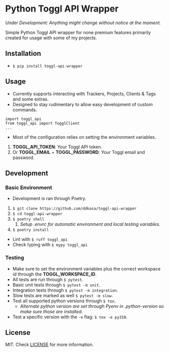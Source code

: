 # Python Toggl API Wrapper

*Under Development: Anything might change without notice at the moment.*

Simple Python Toggl API wrapper for none premium features primarily created for usage with some of my projects.


## Installation

- `$ pip install toggl-api-wrapper`

## Usage

- Currently supports interacting with Trackers, Projects, Clients & Tags and some extras.
- Designed to stay rudimentary to allow easy development of custom commands.

```
import toggl_api
from toggl_api import TogglClient
...
```

- Most of the configuration relies on setting the environment variables.
1. **TOGGL_API_TOKEN**: Your Toggl API token.
2. Or **TOGGL_EMAIL** + **TOGGL_PASSWORD**: Your Toggl email and password.



## Development

### Basic Environment

- Development is ran through Poetry.
 
1. `$ git clone https://github.com/ddkasa/toggl-api-wrapper`
2. `$ cd toggl-api-wrapper`
3. `$ poetry shell` 
    1. *Setup .envrc for automatic environment and local testing variables.*
4. `$ poetry install`

- Lint with `$ ruff toggl_api`
- Check typing with `$ mypy toggl_api`

### Testing

- Make sure to set the environment variables plus the correct workspace id through the **TOGGL_WORKSPACE_ID**.
- All tests are run through `$ pytest`.
- Basic unit tests through `$ pytest -m unit`.
- Integration tests through `$ pytest -m integration`.
- Slow tests are marked as well `$ pytest -m slow`.
- Test all supported python versions through `$ tox`.
    - *Alternate python version are set through Pyenv in .python-version so make sure those are installed.*
- Test a specific version with the `-e` flag: `$ tox -e py310`.


## License
MIT. Check [LICENSE](about/LICENSE.md) for more information.
